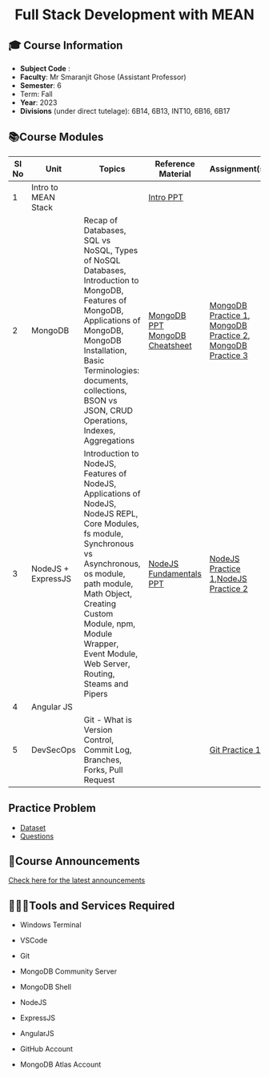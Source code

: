<h1 align="center">Full Stack Development with MEAN </h1>

## **🎓 Course Information**

- **Subject Code** :
- **Faculty**: Mr Smaranjit Ghose (Assistant Professor)
- **Semester**: 6
- Term: Fall
- **Year**: 2023
- **Divisions** (under direct tutelage): 6B14, 6B13, INT10, 6B16, 6B17


## **📚Course Modules**

| Sl No | Unit | Topics | Reference Material | Assignment(s) | 
| -----|-------|------|--------------------|--------------|
|1| Intro to MEAN Stack | | [Intro PPT](https://docs.google.com/presentation/d/1MwSbCpd9KTXkzjMlFc7UC_HDAETTmR_JGcJ7EaMps5c/edit?usp=sharing) | | 
|2|MongoDB | Recap of Databases, SQL vs NoSQL, Types of NoSQL Databases, Introduction to MongoDB, Features of MongoDB, Applications of MongoDB, MongoDB Installation, Basic Terminologies: documents, collections, BSON vs JSON, CRUD Operations, Indexes, Aggregations| [MongoDB PPT](https://docs.google.com/presentation/d/12XiAi6RdUKSFSPMT48XqZOEfVs2ODAS-0owVdHcVhSw/edit?usp=sharing) [MongoDB Cheatsheet](https://www.mongodb.com/developer/products/mongodb/cheat-sheet/) | [MongoDB Practice 1](./practice_problems/mongodb_practice/MongoDB_1.MD), [MongoDB Practice 2](./practice_problems/mongodb_practice/MongoDB_2.MD), [MongoDB Practice 3](./practice_problems/mongodb_practice/MongoDB_3.MD) | 
|3| NodeJS + ExpressJS |Introduction to NodeJS, Features of NodeJS, Applications of NodeJS, NodeJS REPL, Core Modules, fs module, Synchronous vs Asynchronous, os module, path module, Math Object, Creating Custom Module, npm, Module Wrapper, Event Module, Web Server, Routing, Steams and Pipers | [NodeJS Fundamentals PPT](https://docs.google.com/presentation/d/1ePsTkh4UKb36vrvyPAdDuR7nrwA5sgllMX58D2QQIzk/edit?usp=sharing) | [NodeJS Practice 1](practice_problems/nodejs_practice/NodeJS_1.MD),[NodeJS Practice 2](practice_problems/nodejs_practice/NodeJS_2.MD) |
|4| Angular JS | | | |
|5| DevSecOps  | Git - What is Version Control, Commit Log, Branches, Forks, Pull Request | |[Git Practice 1](practice_problems/devsecops/Git_1.MD) |

## Practice Problem

- [Dataset](https://drive.google.com/file/d/1YT9nbqAy76uTCJjSWAbu089ySYvoK2Xx/view?usp=sharing)
- [Questions](https://drive.google.com/file/d/1hxvLC-oGjYDEH044IxcRT0zcQTs0y-th/view?usp=sharing)

## **📢Course Announcements** 

[Check here for the latest announcements](./Announcements.MD)

## **👨🏻‍💻Tools and Services Required**

- Windows Terminal
- VSCode
- Git
- MongoDB Community Server
- MongoDB Shell
- NodeJS
- ExpressJS
- AngularJS

- GitHub Account
- MongoDB Atlas Account



